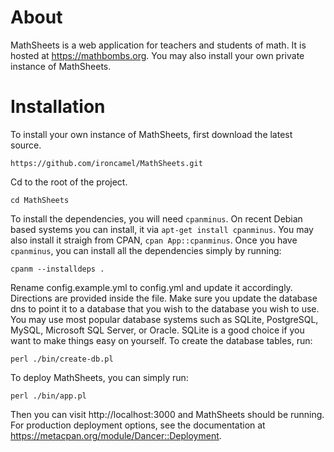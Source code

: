 
# About

MathSheets is a web application for teachers and students of math.
It is hosted at https://mathbombs.org. You may also install
your own private instance of MathSheets.

# Installation

To install your own instance of MathSheets, first download the latest source.

    https://github.com/ironcamel/MathSheets.git

Cd to the root of the project.

    cd MathSheets

To install the dependencies, you will need `cpanminus`.
On recent Debian based systems you can install, it via
`apt-get install cpanminus`. You may also install it straigh from CPAN,
`cpan App::cpanminus`. Once you have `cpanminus`, you can install all the
dependencies simply by running:

    cpanm --installdeps .

Rename config.example.yml to config.yml and update it accordingly. Directions
are provided inside the file. Make sure you update the database dns to point
it to a database that you wish to the database you wish to use. You may use
most popular database systems such as SQLite, PostgreSQL, MySQL,
Microsoft SQL Server, or Oracle. SQLite is a good choice if you want to make
things easy on yourself. To create the database tables, run:

    perl ./bin/create-db.pl

To deploy MathSheets, you can simply run:

    perl ./bin/app.pl

Then you can visit http://localhost:3000 and MathSheets should be running.
For production deployment options, see the documentation at
https://metacpan.org/module/Dancer::Deployment.
